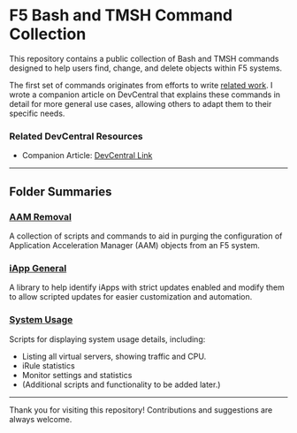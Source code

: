 # F5 Bash and TMSH Command Collection

This repository contains a public collection of Bash and TMSH commands designed to help users find, change, and delete objects within F5 systems. 

The first set of commands originates from efforts to write [related work](https://my.f5.com/manage/s/article/K000149084). I wrote a companion article on DevCentral that explains these commands in detail for more general use cases, allowing others to adapt them to their specific needs. 

### Related DevCentral Resources
- Companion Article: [DevCentral Link](https://community.f5.com/kb/technicalarticles/using-bash-and-tmsh-to-make-bulk-updates/339473)

---

## Folder Summaries

### [AAM Removal](/aam_removal/README.MD)
A collection of scripts and commands to aid in purging the configuration of Application Acceleration Manager (AAM) objects from an F5 system. 

### [iApp General](/iapp_general/README.MD)
A library to help identify iApps with strict updates enabled and modify them to allow scripted updates for easier customization and automation.

### [System Usage](/system_usage/README.MD)
Scripts for displaying system usage details, including:
- Listing all virtual servers, showing traffic and CPU. 
- iRule statistics
- Monitor settings and statistics
- (Additional scripts and functionality to be added later.)

---

Thank you for visiting this repository! Contributions and suggestions are always welcome.